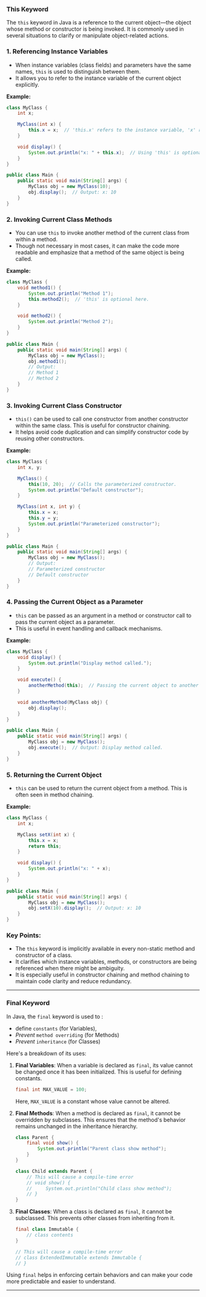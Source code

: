 ### This Keyword

The `this` keyword in Java is a reference to the current object—the object whose method or constructor is being invoked.
It is commonly used in several situations to clarify or manipulate object-related actions.

### 1. **Referencing Instance Variables**

- When instance variables (class fields) and parameters have the same names, `this` is used to distinguish between them.
- It allows you to refer to the instance variable of the current object explicitly.

**Example:**

   ```java
   class MyClass {
       int x;

       MyClass(int x) {
           this.x = x;  // 'this.x' refers to the instance variable, 'x' refers to the constructor parameter.
       }

       void display() {
           System.out.println("x: " + this.x);  // Using 'this' is optional here.
       }
   }

   public class Main {
       public static void main(String[] args) {
           MyClass obj = new MyClass(10);
           obj.display();  // Output: x: 10
       }
   }
   ```

### 2. **Invoking Current Class Methods**

- You can use `this` to invoke another method of the current class from within a method.
- Though not necessary in most cases, it can make the code more readable and emphasize that a method of the same object
  is being called.

**Example:**

   ```java
   class MyClass {
       void method1() {
           System.out.println("Method 1");
           this.method2();  // 'this' is optional here.
       }

       void method2() {
           System.out.println("Method 2");
       }
   }

   public class Main {
       public static void main(String[] args) {
           MyClass obj = new MyClass();
           obj.method1();  
           // Output:
           // Method 1
           // Method 2
       }
   }
   ```

### 3. **Invoking Current Class Constructor**

- `this()` can be used to call one constructor from another constructor within the same class. This is useful for
  constructor chaining.
- It helps avoid code duplication and can simplify constructor code by reusing other constructors.

**Example:**

   ```java
   class MyClass {
       int x, y;

       MyClass() {
           this(10, 20);  // Calls the parameterized constructor.
           System.out.println("Default constructor");
       }

       MyClass(int x, int y) {
           this.x = x;
           this.y = y;
           System.out.println("Parameterized constructor");
       }
   }

   public class Main {
       public static void main(String[] args) {
           MyClass obj = new MyClass();
           // Output:
           // Parameterized constructor
           // Default constructor
       }
   }
   ```

### 4. **Passing the Current Object as a Parameter**

- `this` can be passed as an argument in a method or constructor call to pass the current object as a parameter.
- This is useful in event handling and callback mechanisms.

**Example:**

   ```java
   class MyClass {
       void display() {
           System.out.println("Display method called.");
       }

       void execute() {
           anotherMethod(this);  // Passing the current object to another method.
       }

       void anotherMethod(MyClass obj) {
           obj.display();
       }
   }

   public class Main {
       public static void main(String[] args) {
           MyClass obj = new MyClass();
           obj.execute();  // Output: Display method called.
       }
   }
   ```

### 5. **Returning the Current Object**

- `this` can be used to return the current object from a method. This is often seen in method chaining.

**Example:**

   ```java
   class MyClass {
       int x;

       MyClass setX(int x) {
           this.x = x;
           return this;
       }

       void display() {
           System.out.println("x: " + x);
       }
   }

   public class Main {
       public static void main(String[] args) {
           MyClass obj = new MyClass();
           obj.setX(10).display();  // Output: x: 10
       }
   }
   ```

### Key Points:

- The `this` keyword is implicitly available in every non-static method and constructor of a class.
- It clarifies which instance variables, methods, or constructors are being referenced when there might be ambiguity.
- It is especially useful in constructor chaining and method chaining to maintain code clarity and reduce redundancy.

---

### Final Keyword

In Java, the `final` keyword is used to :

- define `constants` (for Variables),
- *Prevent* `method overriding` (for Methods)
- *Prevent* `inheritance` (for Classes)

Here's a breakdown of its uses:

1. **Final Variables**: When a variable is declared as `final`, its value cannot be changed once it has been
   initialized. This is useful for defining constants.

   ```java
   final int MAX_VALUE = 100;
   ```

   Here, `MAX_VALUE` is a constant whose value cannot be altered.

2. **Final Methods**: When a method is declared as `final`, it cannot be overridden by subclasses. This ensures that the
   method's behavior remains unchanged in the inheritance hierarchy.

   ```java
   class Parent {
       final void show() {
           System.out.println("Parent class show method");
       }
   }

   class Child extends Parent {
       // This will cause a compile-time error
       // void show() {
       //     System.out.println("Child class show method");
       // }
   }
   ```

3. **Final Classes**: When a class is declared as `final`, it cannot be subclassed. This prevents other classes from
   inheriting from it.

   ```java
   final class Immutable {
       // class contents
   }

   // This will cause a compile-time error
   // class ExtendedImmutable extends Immutable {
   // }
   ```

Using `final` helps in enforcing certain behaviors and can make your code more predictable and easier to understand.

---